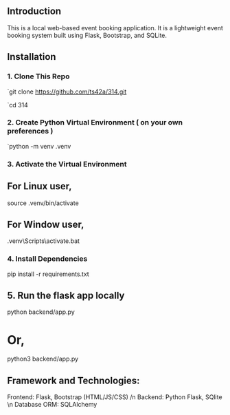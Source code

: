 ## Introduction
This is a local web-based event booking application.
It is a lightweight event booking system built using Flask, Bootstrap, and SQLite.

## Installation
### 1. Clone This Repo
`git clone https://github.com/ts42a/314.git

`cd 314

### 2. Create Python Virtual Environment ( on your own preferences )
`python -m venv .venv

### 3. Activate the Virtual Environment 
## For Linux user,
source .venv/bin/activate       
## For Window user,
.venv\Scripts\activate.bat
### 4. Install Dependencies
pip install -r requirements.txt  
## 5. Run the flask app locally
python backend/app.py
# Or,
python3 backend/app.py 

## Framework and Technologies:
Frontend: Flask, Bootstrap (HTML/JS/CSS) /n
Backend: Python Flask, SQlite \n
Database ORM: SQLAlchemy
